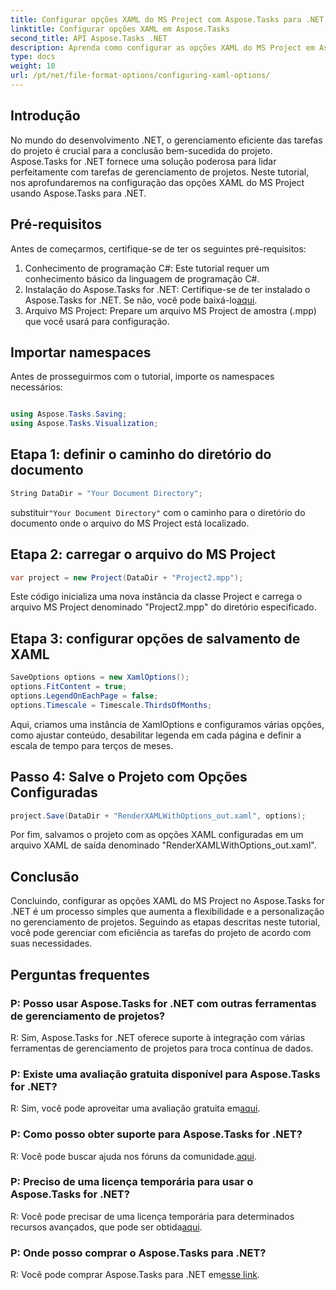 ```yaml
---
title: Configurar opções XAML do MS Project com Aspose.Tasks para .NET
linktitle: Configurar opções XAML em Aspose.Tasks
second_title: API Aspose.Tasks .NET
description: Aprenda como configurar as opções XAML do MS Project em Aspose.Tasks for .NET. Aumente a flexibilidade e a personalização do gerenciamento de projetos com orientação passo a passo.
type: docs
weight: 10
url: /pt/net/file-format-options/configuring-xaml-options/
---
```

## Introdução
No mundo do desenvolvimento .NET, o gerenciamento eficiente das tarefas do projeto é crucial para a conclusão bem-sucedida do projeto. Aspose.Tasks for .NET fornece uma solução poderosa para lidar perfeitamente com tarefas de gerenciamento de projetos. Neste tutorial, nos aprofundaremos na configuração das opções XAML do MS Project usando Aspose.Tasks para .NET. 
## Pré-requisitos
Antes de começarmos, certifique-se de ter os seguintes pré-requisitos:
1. Conhecimento de programação C#: Este tutorial requer um conhecimento básico da linguagem de programação C#.
2.  Instalação do Aspose.Tasks for .NET: Certifique-se de ter instalado o Aspose.Tasks for .NET. Se não, você pode baixá-lo[aqui](https://releases.aspose.com/tasks/net/).
3. Arquivo MS Project: Prepare um arquivo MS Project de amostra (.mpp) que você usará para configuração.
## Importar namespaces
Antes de prosseguirmos com o tutorial, importe os namespaces necessários:
```csharp

using Aspose.Tasks.Saving;
using Aspose.Tasks.Visualization;
```
## Etapa 1: definir o caminho do diretório do documento
```csharp
String DataDir = "Your Document Directory";
```
 substituir`"Your Document Directory"` com o caminho para o diretório do documento onde o arquivo do MS Project está localizado.
## Etapa 2: carregar o arquivo do MS Project
```csharp
var project = new Project(DataDir + "Project2.mpp");
```
Este código inicializa uma nova instância da classe Project e carrega o arquivo MS Project denominado "Project2.mpp" do diretório especificado.
## Etapa 3: configurar opções de salvamento de XAML
```csharp
SaveOptions options = new XamlOptions();
options.FitContent = true;
options.LegendOnEachPage = false;
options.Timescale = Timescale.ThirdsOfMonths;
```
Aqui, criamos uma instância de XamlOptions e configuramos várias opções, como ajustar conteúdo, desabilitar legenda em cada página e definir a escala de tempo para terços de meses.
## Passo 4: Salve o Projeto com Opções Configuradas
```csharp
project.Save(DataDir + "RenderXAMLWithOptions_out.xaml", options);
```
Por fim, salvamos o projeto com as opções XAML configuradas em um arquivo XAML de saída denominado "RenderXAMLWithOptions_out.xaml".
## Conclusão
Concluindo, configurar as opções XAML do MS Project no Aspose.Tasks for .NET é um processo simples que aumenta a flexibilidade e a personalização no gerenciamento de projetos. Seguindo as etapas descritas neste tutorial, você pode gerenciar com eficiência as tarefas do projeto de acordo com suas necessidades.

## Perguntas frequentes

### P: Posso usar Aspose.Tasks for .NET com outras ferramentas de gerenciamento de projetos?

R: Sim, Aspose.Tasks for .NET oferece suporte à integração com várias ferramentas de gerenciamento de projetos para troca contínua de dados.

### P: Existe uma avaliação gratuita disponível para Aspose.Tasks for .NET?

 R: Sim, você pode aproveitar uma avaliação gratuita em[aqui](https://releases.aspose.com/).

### P: Como posso obter suporte para Aspose.Tasks for .NET?

 R: Você pode buscar ajuda nos fóruns da comunidade.[aqui](https://forum.aspose.com/c/tasks/15).

### P: Preciso de uma licença temporária para usar o Aspose.Tasks for .NET?

R: Você pode precisar de uma licença temporária para determinados recursos avançados, que pode ser obtida[aqui](https://purchase.aspose.com/temporary-license/).

### P: Onde posso comprar o Aspose.Tasks para .NET?

 R: Você pode comprar Aspose.Tasks para .NET em[esse link](https://purchase.aspose.com/buy).